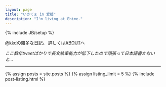 ```yaml
---
layout: page
title: "いきてま in 愛媛"
description: "I'm living at Ehime."
---
```

{% include JB/setup %}

[@kkd](http://twitter.com/kkd)の雑多な日記。 詳しくは[ABOUT](about.html)へ

*ここ数年tweetばかりで長文執筆能力が低下したので頑張って日本語書かないと...*

------

{% assign posts = site.posts %}
{% assign listing_limit = 5 %}
{% include post-listing.html %}
